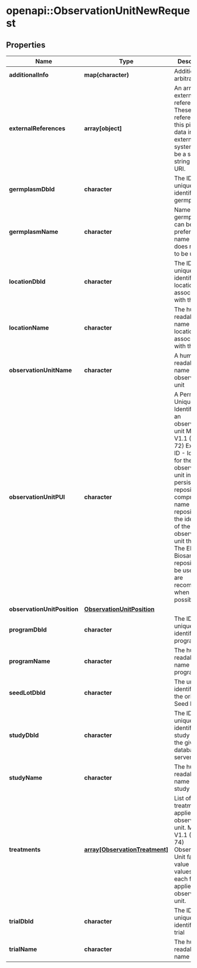 # openapi::ObservationUnitNewRequest

## Properties
Name | Type | Description | Notes
------------ | ------------- | ------------- | -------------
**additionalInfo** | **map(character)** | Additional arbitrary info | [optional] 
**externalReferences** | **array[object]** | An array of external reference ids. These are references to this piece of data in an external system. Could be a simple string or a URI. | [optional] 
**germplasmDbId** | **character** | The ID which uniquely identifies a germplasm | [optional] 
**germplasmName** | **character** | Name of the germplasm. It can be the preferred name and does not have to be unique. | [optional] 
**locationDbId** | **character** | The ID which uniquely identifies a location, associated with this study | [optional] 
**locationName** | **character** | The human readable name of a location associated with this study | [optional] 
**observationUnitName** | **character** | A human readable name for an observation unit | [optional] 
**observationUnitPUI** | **character** | A Permanent Unique Identifier for an observation unit  MIAPPE V1.1 (DM-72) External ID - Identifier for the observation unit in a persistent repository, comprises the name of the repository and the identifier of the observation unit therein. The EBI Biosamples repository can be used. URI are recommended when possible. | [optional] 
**observationUnitPosition** | [**ObservationUnitPosition**](ObservationUnitPosition.md) |  | [optional] 
**programDbId** | **character** | The ID which uniquely identifies a program | [optional] 
**programName** | **character** | The human readable name of a program | [optional] 
**seedLotDbId** | **character** | The unique identifier for the originating Seed Lot | [optional] 
**studyDbId** | **character** | The ID which uniquely identifies a study within the given database server | [optional] 
**studyName** | **character** | The human readable name for a study | [optional] 
**treatments** | [**array[ObservationTreatment]**](ObservationTreatment.md) | List of treatments applied to an observation unit.  MIAPPE V1.1 (DM-74) Observation Unit factor value - List of values for each factor applied to the observation unit. | [optional] 
**trialDbId** | **character** | The ID which uniquely identifies a trial | [optional] 
**trialName** | **character** | The human readable name of a trial | [optional] 


